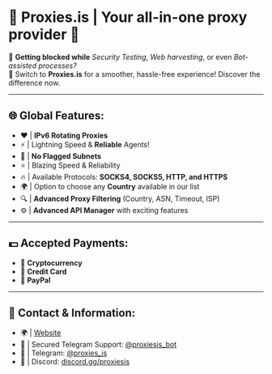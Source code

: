 # 🚀 Proxies.is | Your all-in-one proxy provider 🚀

🌠 **Getting blocked while** _Security Testing_, _Web harvesting_, or even _Bot-assisted processes?_  
🌠 Switch to **Proxies.is** for a smoother, hassle-free experience! Discover the difference now.

---

## 🌐 Global Features:
- ❤️ | **IPv6 Rotating Proxies**
- ⚡️ | Lightning Speed & **Reliable** Agents!
- 🧹 | **No Flagged Subnets**
- ⭐️ | Blazing Speed & Reliability
- 🔥 | Available Protocols: **SOCKS4, SOCKS5, HTTP, and HTTPS**
- 🌍 | Option to choose any **Country** available in our list
- 🔍 | **Advanced Proxy Filtering** (Country, ASN, Timeout, ISP)
- ⚙️ | **Advanced API Manager** with exciting features

---

## 💵 Accepted Payments:
- 📱 **Cryptocurrency**
- 📱 **Credit Card**
- 📱 **PayPal**

---

## 🚀 Contact & Information:
- 🌍 | [Website](https://proxies.is)
- 🏪 | Secured Telegram Support: [@proxiesis_bot](https://t.me/proxiesis_bot)
- 💖 | Telegram: [@proxies_is](https://t.me/proxies_is)
- 💖 | Discord: [discord.gg/proxiesis](https://discord.gg/proxiesis)
